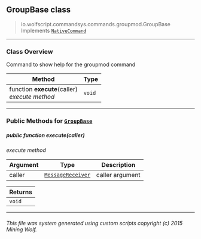 ## GroupBase __class__

>io.wolfscript.commandsys.commands.groupmod.GroupBase
>Implements [`NativeCommand`](..\..\NativeCommand.md)

---

### Class Overview

Command to show help for the groupmod command

Method | Type   
--- | :--- 
 function __execute__(caller) <br> _execute method_ | `void`



---


### Public Methods for [`GroupBase`](GroupBase.md)

##### <a id='execute'></a>public  function __execute__(caller)

_execute method_

Argument | Type | Description  
--- | --- | --- 
caller | [`MessageReceiver`](..\..\..\chat\MessageReceiver.md) | caller argument

Returns | 
--- | 
`void` |


---


###### This file was system generated using custom scripts copyright (c) 2015 Mining Wolf.
	

